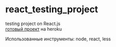 # react_testing_project
testing project on React.js <br />
<a href="https://react-testing-project.herokuapp.com/">готовый проект</a> на heroku <br />

Использованные инструменты: node, react, less <br/>
